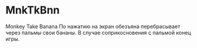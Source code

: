 # MnkTkBnn
Monkey Take Banana
По нажатию на экран обезъяна перебрасывает через пальмы свои бананы. В случае соприкосновения с пальмой конец игры.

